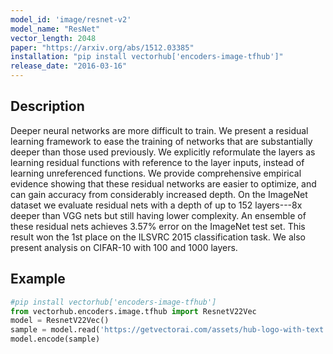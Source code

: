 ```yaml
---
model_id: 'image/resnet-v2'
model_name: "ResNet"
vector_length: 2048
paper: "https://arxiv.org/abs/1512.03385"
installation: "pip install vectorhub['encoders-image-tfhub']"
release_date: "2016-03-16"
---
```


## Description

Deeper neural networks are more difficult to train. We present a residual learning framework to ease the training of networks that are substantially deeper than those used previously. We explicitly reformulate the layers as learning residual functions with reference to the layer inputs, instead of learning unreferenced functions. We provide comprehensive empirical evidence showing that these residual networks are easier to optimize, and can gain accuracy from considerably increased depth. On the ImageNet dataset we evaluate residual nets with a depth of up to 152 layers---8x deeper than VGG nets but still having lower complexity. An ensemble of these residual nets achieves 3.57% error on the ImageNet test set. This result won the 1st place on the ILSVRC 2015 classification task. We also present analysis on CIFAR-10 with 100 and 1000 layers.

## Example

```python
#pip install vectorhub['encoders-image-tfhub']
from vectorhub.encoders.image.tfhub import ResnetV22Vec
model = ResnetV22Vec()
sample = model.read('https://getvectorai.com/assets/hub-logo-with-text.png')
model.encode(sample)
```
